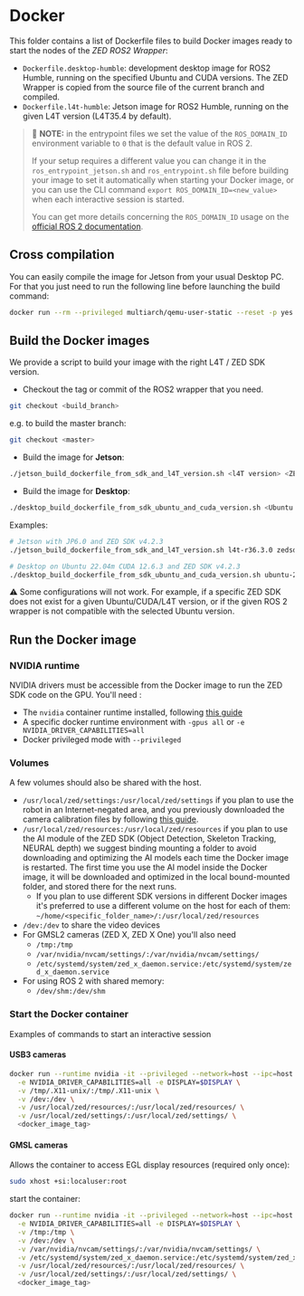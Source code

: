 # Docker

This folder contains a list of Dockerfile files to build Docker images ready to start the nodes of the *ZED ROS2 Wrapper*:

* `Dockerfile.desktop-humble`: development desktop image for ROS2 Humble, running on the specified Ubuntu and CUDA versions. The ZED Wrapper is copied from the source file of the current branch and compiled.
* `Dockerfile.l4t-humble`: Jetson image for ROS2 Humble, running on the given L4T version (L4T35.4 by default).

> :pushpin: **NOTE:** in the entrypoint files we set the value of the `ROS_DOMAIN_ID` environment
> variable to `0` that is the default value in ROS 2.
>
> If your setup requires a different value you can change it in the `ros_entrypoint_jetson.sh` and
> `ros_entrypoint.sh` file before building your image to set it automatically when starting your Docker image,
> or you can use the CLI command `export ROS_DOMAIN_ID=<new_value>` when each interactive session is started.
>
> You can get more details concerning the `ROS_DOMAIN_ID` usage on the [official ROS 2 documentation](https://docs.ros.org/en/humble/Concepts/Intermediate/About-Domain-ID.html#the-ros-domain-id).

## Cross compilation

You can easily compile the image for Jetson from your usual Desktop PC.
For that you just need to run the following line before launching the build command:

```bash
docker run --rm --privileged multiarch/qemu-user-static --reset -p yes
```

## Build the Docker images

We provide a script to build your image with the right L4T / ZED SDK version.

* Checkout the tag or commit of the ROS2 wrapper that you need.

```bash
git checkout <build_branch>
```

e.g. to build the master branch:

```bash
git checkout <master>
```

* Build the image for **Jetson**:

```bash
./jetson_build_dockerfile_from_sdk_and_l4T_version.sh <l4T version> <ZED SDK version>
```

* Build the image for **Desktop**:

```bash
./desktop_build_dockerfile_from_sdk_ubuntu_and_cuda_version.sh <Ubuntu version> <CUDA version> <ZED SDK version>
```

Examples:

```bash
# Jetson with JP6.0 and ZED SDK v4.2.3
./jetson_build_dockerfile_from_sdk_and_l4T_version.sh l4t-r36.3.0 zedsdk-4.2.3
```

```bash
# Desktop on Ubuntu 22.04m CUDA 12.6.3 and ZED SDK v4.2.3
./desktop_build_dockerfile_from_sdk_ubuntu_and_cuda_version.sh ubuntu-22.04 cuda-12.6.3 zedsdk-4.2.3
```

:warning: Some configurations will not work. For example, if a specific ZED SDK does not exist for a given Ubuntu/CUDA/L4T version, or if the given ROS 2 wrapper is not compatible with the selected Ubuntu version.

## Run the Docker image

### NVIDIA runtime

NVIDIA drivers must be accessible from the Docker image to run the ZED SDK code on the GPU. You'll need :

* The `nvidia` container runtime installed, following [this guide](https://www.stereolabs.com/docs/docker/install-guide-linux/#nvidia-docker)
* A specific docker runtime environment with `-gpus all` or `-e NVIDIA_DRIVER_CAPABILITIES=all`
* Docker privileged mode with `--privileged`

### Volumes

A few volumes should also be shared with the host.

* `/usr/local/zed/settings:/usr/local/zed/settings` if you plan to use the robot in an Internet-negated area, and you previously downloaded the camera calibration files by following [this guide](https://support.stereolabs.com/hc/en-us/articles/21614848880791-How-can-I-use-the-ZED-with-Docker-on-a-robot-with-no-internet-connection). 
* `/usr/local/zed/resources:/usr/local/zed/resources` if you plan to use the AI module of the ZED SDK (Object Detection, Skeleton Tracking, NEURAL depth) we suggest binding mounting a folder to avoid downloading and optimizing the AI models each time the Docker image is restarted. The first time you use the AI model inside the Docker image, it will be downloaded and optimized in the local bound-mounted folder, and stored there for the next runs.
  * If you plan to use different SDK versions in different Docker images it's preferred to use a different
    volume on the host for each of them: `~/home/<specific_folder_name>/:/usr/local/zed/resources`
* `/dev:/dev` to share the video devices
* For GMSL2 cameras (ZED X, ZED X One) you'll also need
  * `/tmp:/tmp`
  * `/var/nvidia/nvcam/settings/:/var/nvidia/nvcam/settings/`
  * `/etc/systemd/system/zed_x_daemon.service:/etc/systemd/system/zed_x_daemon.service`
* For using ROS 2 with shared memory:
  * `/dev/shm:/dev/shm`

### Start the Docker container

Examples of commands to start an interactive session

#### USB3 cameras

```bash
docker run --runtime nvidia -it --privileged --network=host --ipc=host --pid=host \
  -e NVIDIA_DRIVER_CAPABILITIES=all -e DISPLAY=$DISPLAY \
  -v /tmp/.X11-unix/:/tmp/.X11-unix \
  -v /dev:/dev \
  -v /usr/local/zed/resources/:/usr/local/zed/resources/ \
  -v /usr/local/zed/settings/:/usr/local/zed/settings/ \
  <docker_image_tag>
```

#### GMSL cameras

Allows the container to access EGL display resources (required only once):

```bash
sudo xhost +si:localuser:root
```

start the container:

```bash
docker run --runtime nvidia -it --privileged --network=host --ipc=host --pid=host \
  -e NVIDIA_DRIVER_CAPABILITIES=all -e DISPLAY=$DISPLAY \
  -v /tmp:/tmp \
  -v /dev:/dev \
  -v /var/nvidia/nvcam/settings/:/var/nvidia/nvcam/settings/ \
  -v /etc/systemd/system/zed_x_daemon.service:/etc/systemd/system/zed_x_daemon.service \
  -v /usr/local/zed/resources/:/usr/local/zed/resources/ \
  -v /usr/local/zed/settings/:/usr/local/zed/settings/ \
  <docker_image_tag>
```
